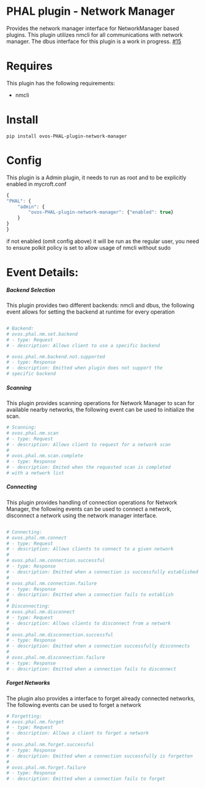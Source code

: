 # PHAL plugin - Network Manager

Provides the network manager interface for NetworkManager based plugins.
This plugin utilizes nmcli for all communications with network manager.
The dbus interface for this plugin is a work in progress. [#15](https://github.com/OpenVoiceOS/ovos-PHAL-plugin-network-manager/pull/15)

# Requires
This plugin has the following requirements:
- nmcli

# Install

`pip install ovos-PHAL-plugin-network-manager`

# Config

This plugin is a Admin plugin, it needs to run as root and to be explicitly enabled in mycroft.conf

```javascript
{
"PHAL": {
    "admin": {
        "ovos-PHAL-plugin-network-manager": {"enabled": true}
    }
}
}
```
if not enabled (omit config above) it will be run as the regular user, you need to ensure polkit policy is set to allow usage of nmcli without sudo

# Event Details:

##### Backend Selection

This plugin provides two different backends: nmcli and dbus, the following event allows for setting the backend at runtime for every operation

```python

# Backend:
# ovos.phal.nm.set.backend
# - type: Request
# - description: Allows client to use a specific backend

# ovos.phal.nm.backend.not.supported
# - type: Response
# - description: Emitted when plugin does not support the
# specific backend

```

##### Scanning

This plugin provides scanning operations for Network Manager to scan for available nearby networks, the following event can be used to initialize the scan.

```python
# Scanning: 
# ovos.phal.nm.scan
# - type: Request
# - description: Allows client to request for a network scan
#
# ovos.phal.nm.scan.complete
# - type: Response
# - description: Emited when the requested scan is completed
# with a network list
```

##### Connecting

This plugin provides handling of connection operations for Network Manager, the following events can be used to connect a network, disconnect a network using the network manager interface.

```python

# Connecting:
# ovos.phal.nm.connect
# - type: Request
# - description: Allows clients to connect to a given network
#
# ovos.phal.nm.connection.successful
# - type: Response
# - description: Emitted when a connection is successfully established
#
# ovos.phal.nm.connection.failure
# - type: Response
# - description: Emitted when a connection fails to establish
#
# Disconnecting:
# ovos.phal.nm.disconnect
# - type: Request
# - description: Allows clients to disconnect from a network
#
# ovos.phal.nm.disconnection.successful
# - type: Response
# - description: Emitted when a connection successfully disconnects
#
# ovos.phal.nm.disconnection.failure
# - type: Response
# - description: Emitted when a connection fails to disconnect
```

##### Forget Networks

The plugin also provides a interface to forget already connected networks, The following events can be used to forget a network

```python
# Forgetting:
# ovos.phal.nm.forget
# - type: Request
# - description: Allows a client to forget a network
#
# ovos.phal.nm.forget.successful
# - type: Response
# - description: Emitted when a connection successfully is forgetten
#
# ovos.phal.nm.forget.failure
# - type: Response
# - description: Emitted when a connection fails to forget
```
